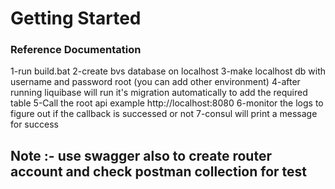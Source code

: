 # Getting Started

### Reference Documentation
1-run build.bat
2-create bvs database on localhost
3-make localhost db with username and password root (you can add other environment)
4-after running liquibase will run it's migration automatically to add the required table
5-Call the root api example http://localhost:8080
6-monitor the logs to figure out if the callback is successed or not
7-consul will print a message for success

## Note :- use swagger also to create router account and check postman collection for test